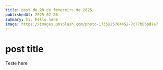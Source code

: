 ```yaml
---
title: post de 20 de fevereiro de 2025
publishedAt: 2025-02-20
summary: hi, hello here
image: https://images.unsplash.com/photo-1735825764452-7c77b0bbd7a7
---
```


# post title

Teste here